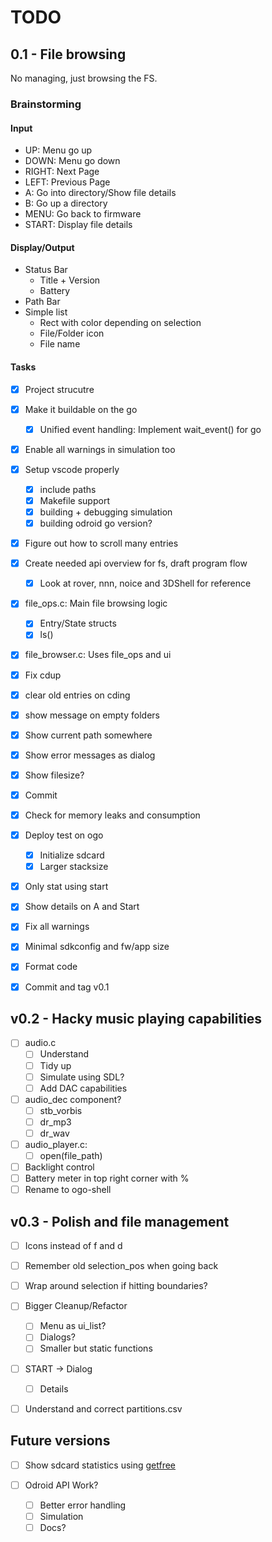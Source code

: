 TODO
====

0.1 - File browsing
-------------------

No managing, just browsing the FS.

### Brainstorming

#### Input

- UP: Menu go up
- DOWN: Menu go down
- RIGHT: Next Page
- LEFT: Previous Page
- A: Go into directory/Show file details
- B: Go up a directory
- MENU: Go back to firmware
- START: Display file details

#### Display/Output

- Status Bar
	- Title + Version
	- Battery
- Path Bar
- Simple list
	- Rect with color depending on selection
	- File/Folder icon
	- File name

#### Tasks

- [X] Project strucutre

- [X] Make it buildable on the go
	- [X] Unified event handling: Implement wait_event() for go

- [X] Enable all warnings in simulation too

- [x] Setup vscode properly
	- [x] include paths
	- [x] Makefile support
	- [x] building + debugging simulation
	- [x] building odroid go version?

- [x] Figure out how to scroll many entries

- [x] Create needed api overview for fs, draft program flow
	- [x] Look at rover, nnn, noice and 3DShell for reference

- [x] file_ops.c: Main file browsing logic
	- [x] Entry/State structs
	- [x] ls()

- [x] file_browser.c: Uses file_ops and ui

- [x] Fix cdup
- [x] clear old entries on cding
- [x] show message on empty folders
- [x] Show current path somewhere
- [x] Show error messages as dialog
- [x] Show filesize?

- [x] Commit
- [x] Check for memory leaks and consumption
- [x] Deploy test on ogo
	- [x] Initialize sdcard
	- [x] Larger stacksize

- [x] Only stat using start
- [x] Show details on A and Start
- [x] Fix all warnings
- [x] Minimal sdkconfig and fw/app size
- [x] Format code

- [x] Commit and tag v0.1

v0.2 - Hacky music playing capabilities
---------------------------------------

- [ ] audio.c
	- [ ] Understand
	- [ ] Tidy up
	- [ ] Simulate using SDL?
	- [ ] Add DAC capabilities

- [ ] audio_dec component?
	- [ ] stb_vorbis
	- [ ] dr_mp3
	- [ ] dr_wav

- [ ] audio_player.c:
	- [ ] open(file_path)

- [ ] Backlight control
- [ ] Battery meter in top right corner with %
- [ ] Rename to ogo-shell

v0.3 - Polish and file management
---------------------------------

- [ ] Icons instead of f and d
- [ ] Remember old selection_pos when going back
- [ ] Wrap around selection if hitting boundaries?

- [ ] Bigger Cleanup/Refactor
	- [ ] Menu as ui_list?
	- [ ] Dialogs?
	- [ ] Smaller but static functions

- [ ] START -> Dialog
	- [ ] Details
- [ ] Understand and correct partitions.csv


Future versions
---------------

- [ ] Show sdcard statistics using [getfree](http://elm-chan.org/fsw/ff/doc/getfree.html)

- [ ] Odroid API Work?
	- [ ] Better error handling
	- [ ] Simulation
	- [ ] Docs?
